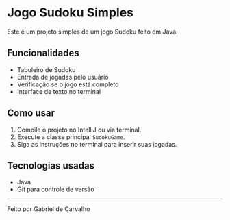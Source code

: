 # Jogo Sudoku Simples

Este é um projeto simples de um jogo Sudoku feito em Java.

## Funcionalidades

- Tabuleiro de Sudoku 
- Entrada de jogadas pelo usuário
- Verificação se o jogo está completo
- Interface de texto no terminal

## Como usar

1. Compile o projeto no IntelliJ ou via terminal.
2. Execute a classe principal `SudokuGame`.
3. Siga as instruções no terminal para inserir suas jogadas.

## Tecnologias usadas

- Java
- Git para controle de versão

---

Feito por Gabriel de Carvalho
